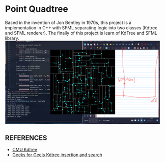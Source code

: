 # Point Quadtree

Based in the invention of Jon Bentley in 1970s, this project is a implementation in C++ with SFML separating logic into two classes (Kdtree and SFML renderer).
The finally of this project is learn of KdTree and SFML library.
![Point Quadtree](./screenshots/kdsfml.png)

## REFERENCES
- [CMU Kdtree](https://www.cs.cmu.edu/~ckingsf/bioinfo-lectures/kdtrees.pdf)
- [Geeks for Geels Kdtree insertion and search](https://www.geeksforgeeks.org/search-and-insertion-in-k-dimensional-tree/)
